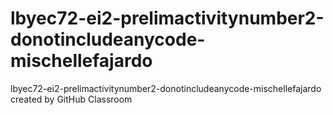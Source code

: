 # lbyec72-ei2-prelimactivitynumber2-donotincludeanycode-mischellefajardo
lbyec72-ei2-prelimactivitynumber2-donotincludeanycode-mischellefajardo created by GitHub Classroom

